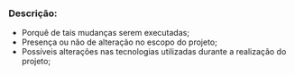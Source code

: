 ### Descrição:

- Porquê de tais mudanças serem executadas;
- Presença ou não de alteração no escopo do projeto;
- Possíveis alterações nas tecnologias utilizadas durante a realização do projeto;
